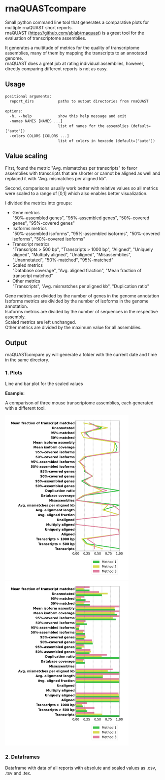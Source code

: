 # rnaQUASTcompare

Small python command line tool that generates a comparative plots for multiple rnaQUAST short reports.<br>
rnaQUAST (https://github.com/ablab/rnaquast) is a great tool for the evaluation of transcriptome assemblies.<br>

It generates a multitude of metrics for the quality of transcriptome assemblies, many of them by mapping the transcripts to an annotated genome.<br>
rnaQUAST does a great job at rating individual assemblies, however, directly comparing different reports is not as easy.

## Usage

```
positional arguments:
  report_dirs           paths to output directories from rnaQUAST

options:
  -h, --help            show this help message and exit
  -names NAMES [NAMES ...]
                        list of names for the assemblies (default=["auto"])
  -colors COLORS [COLORS ...]
                        list of colors in hexcode (default=["auto"])
```

## Value scaling

First, found the metric "Avg. mismatches per transcripts" to favor assemblies with transcripts that are shorter or cannot be aligned as well and replaced it with "Avg. mismatches per aligned kb".

Second, comparisons usually work better with relative values so all metrics were scaled to a range of [0,1] which also enables better visualization.

I divided the metrics into groups:

- Gene metrics<br>
"50%-assembled genes", "95%-assembled genes", "50%-covered genes", "95%-covered genes"
- Isoforms metrics<br>
"50%-assembled isoforms", "95%-assembled isoforms", "50%-covered isoforms", "50%-covered isoforms"
- Transcript metrics<br>
"Transcripts > 500 bp", "Transcripts > 1000 bp", "Aligned", "Uniquely aligned", "Multiply aligned", "Unaligned", "Misassemblies", "Unannotated", "50%-matched", "95%-matched"
- Scaled metrics<br>
"Database coverage", "Avg. aligned fraction", "Mean fraction of transcript matched"
- Other metrics<br>
"Transcripts", "Avg. mismatches per aligned kb", "Duplication ratio"

Gene metrics are divided by the number of genes in the genome annotation<br>
Isoforms metrics are divided by the number of isoforms in the genome annotation.<br>
Isoforms metrics are divided by the number of sequences in the respective assembly.<br>
Scaled metrics are left unchanged.<br>
Other metrics are divided by the maximum value for all assemblies.

## Output

rnaQUASTcompare.py will generate a folder with the current date and time in the same directory.<br>

### 1. Plots

Line and bar plot for the scaled values

**Example:**

A comparison of three mouse transcriptome assemblies, each generated with a different tool.

<p float="left">
  <img src="rnaQUAST_comparison_lines.png" width="400" />
  <img src="rnaQUAST_comparison_bars.png" width="400" /> 
</p>

### 2. Dataframes

Dataframe with data of all reports with absolute and scaled values as .csv, .tsv and .tex.
